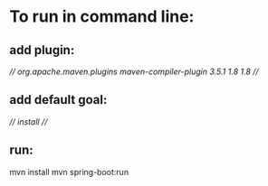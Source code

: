 # To run in command line:
## add plugin:

 *// <plugin>
            <groupId>org.apache.maven.plugins</groupId>
            <artifactId>maven-compiler-plugin</artifactId>
            <version>3.5.1</version>
            <configuration>
                <source>1.8</source>
                <target>1.8</target>
            </configuration>
  </plugin> //*
  
## add default goal:

   *// <defaultGoal>install</defaultGoal> //*

## run:

mvn install
mvn spring-boot:run

